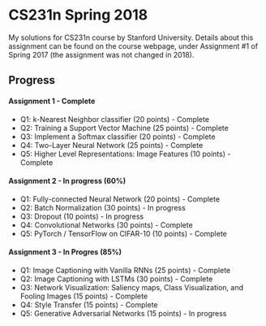 # CS231n Spring 2018
My solutions for CS231n course by Stanford University. Details about this assignment can be found on the course webpage, under Assignment #1 of Spring 2017 (the assignment was not changed in 2018).

## Progress
#### Assignment 1 - Complete
  * Q1: k-Nearest Neighbor classifier (20 points) - Complete
  * Q2: Training a Support Vector Machine (25 points) - Complete
  * Q3: Implement a Softmax classifier (20 points) - Complete
  * Q4: Two-Layer Neural Network (25 points) - Complete
  * Q5: Higher Level Representations: Image Features (10 points) - Complete
  
#### Assignment 2 - In progress (60%)
  * Q1: Fully-connected Neural Network (20 points) - Complete
  * Q2: Batch Normalization (30 points) - In progress
  * Q3: Dropout (10 points) - In progress
  * Q4: Convolutional Networks (30 points) - Complete
  * Q5: PyTorch / TensorFlow on CIFAR-10 (10 points) - Complete
  
#### Assignment 3 - In Progres (85%)
  * Q1: Image Captioning with Vanilla RNNs (25 points) - Complete
  * Q2: Image Captioning with LSTMs (30 points) - Complete
  * Q3: Network Visualization: Saliency maps, Class Visualization, and Fooling Images (15 points) - Complete
  * Q4: Style Transfer (15 points) - Complete
  * Q5: Generative Adversarial Networks (15 points) - In progress
